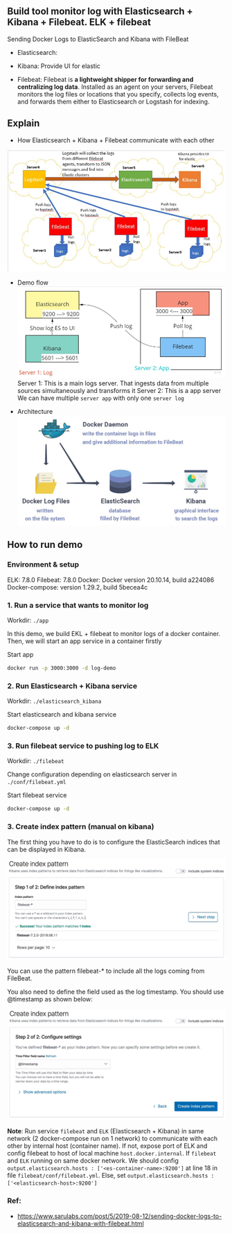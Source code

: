 ## Build tool monitor log with Elasticsearch + Kibana + Filebeat. ELK + filebeat

Sending Docker Logs to ElasticSearch and Kibana with FileBeat

- Elasticsearch:

- Kibana: Provide UI for elastic

- Filebeat: Filebeat is **a lightweight shipper for forwarding and centralizing log data**. Installed as an agent on your servers, Filebeat monitors the log files or locations that you specify, collects log events, and forwards them either to Elasticsearch or Logstash for indexing.

## Explain

- How Elasticsearch + Kibana + Filebeat communicate with each other

![](images/ELK_filebeat.png 'ELK and filebeat')

- Demo flow
  ![](images/demo-flow.png 'demo')
  Server 1: This is a main logs server. That ingests data from multiple sources simultaneously and transforms it
  Server 2: This is a app server
  We can have multiple `server app` with only one `server log`

- Architecture
  ![](images/architecture.png 'architecture')

## How to run demo

### Environment & setup

ELK: 7.8.0
Filebeat: 7.8.0
Docker: Docker version 20.10.14, build a224086
Docker-compose: version 1.29.2, build 5becea4c

### 1. Run a service that wants to monitor log

Workdir: `./app`

In this demo, we build EKL + filebeat to monitor logs of a docker container. Then, we will start an app service in a container firstly

Start app

```sh
docker run -p 3000:3000 -d log-demo
```

### 2. Run Elasticsearch + Kibana service

Workdir: `./elasticsearch_kibana`

Start elasticsearch and kibana service

```sh
docker-compose up -d
```

### 3. Run filebeat service to pushing log to ELK

Workdir: `./filebeat`

Change configuration depending on elasticsearch server in `./conf/filebeat.yml`

Start filebeat service

```sh
docker-compose up -d
```

### 3. Create index pattern (manual on kibana)

The first thing you have to do is to configure the ElasticSearch indices that can be displayed in Kibana.

![](images/create-index-1.png 'create index step 1')

You can use the pattern filebeat-\* to include all the logs coming from FileBeat.

You also need to define the field used as the log timestamp. You should use @timestamp as shown below:

![](images/create-index-2.png 'create index step 2')

**Note**: Run service `filebeat` and `ELK` (Elasticsearch + Kibana) in same network (2 docker-compose run on 1 network) to communicate with each other by internal host (container name). If not, expose port of ELK and config filebeat to host of local machine `host.docker.internal`.
If `filebeat` and `ELK` running on same docker network. We should config `output.elasticsearch.hosts : ['<es-container-name>:9200']` at line 18 in file `filebeat/conf/filebeat.yml`. Else, set `output.elasticsearch.hosts : ['<elasticsearch-host>:9200']`

### Ref:

- https://www.sarulabs.com/post/5/2019-08-12/sending-docker-logs-to-elasticsearch-and-kibana-with-filebeat.html
